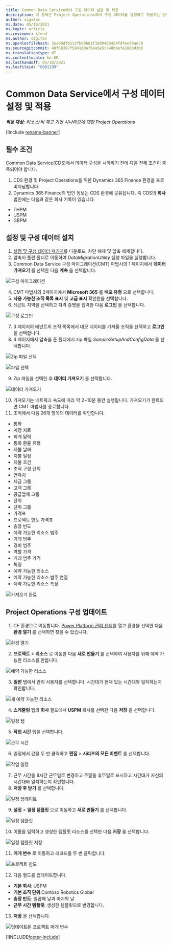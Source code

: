 ```yaml
---
title: Common Data Service에서 구성 데이터 설정 및 적용
description: 이 항목은 Project Operations에서 구성 데이터를 설정하고 적용하는 방법에 대한 정보를 제공합니다.
author: sigitac
ms.date: 05/10/2021
ms.topic: article
ms.reviewer: kfend
ms.author: sigitac
ms.openlocfilehash: 2ea00df6112fb69b61f1889463424fdfee79aec9
ms.sourcegitcommit: 40f68387f594180af64a5e5c748b6efa188bd300
ms.translationtype: HT
ms.contentlocale: ko-KR
ms.lasthandoff: 05/10/2021
ms.locfileid: "6001299"
---
```

# <a name="set-up-and-apply-configuration-data-in-the-common-data-service"></a>Common Data Service에서 구성 데이터 설정 및 적용 

_**적용 대상:** 리소스/비 재고 기반 시나리오에 대한 Project Operations_

[!include [rename-banner](~/includes/cc-data-platform-banner.md)]

## <a name="prerequisites"></a>필수 조건

Common Data Service(CDS)에서 데이터 구성을 시작하기 전에 다음 전제 조건이 충족되어야 합니다.

1.  CDS 환경 및 Project Operations을 위한 Dynamics 365 Finance 환경을 프로비저닝합니다.
2.  Dynamics 365 Finance의 법인 정보는 CDS 환경에 공유됩니다. 즉 CDS의 **회사** 법인에는 다음과 같은 회사 기록이 있습니다.
  - THPM
  - USPM
  - GBPM

## <a name="install-setup-and-configuration-data"></a>설정 및 구성 데이터 설치

1. [설정 및 구성 데이터 패키지](https://download.microsoft.com/download/e/2/d/e2da6c98-d5dd-450c-aabe-fd6bf2ba374b/ProjOpsSampleSetupData-%20Integrated%20Latest.zip)를 다운로드, 차단 해제 및 압축 해제합니다.
2. 압축이 풀린 폴더로 이동하여 *DataMigrationUtility* 실행 파일을 실행합니다.
3. Common Data Service 구성 마이그레이션(CMT) 마법사의 1 페이지에서 **데이터 가져오기** 를 선택한 다음 **계속** 을 선택합니다.

![구성 마이그레이션](./media/1ConfigurationMigration.png)

4. CMT 마법사의 2페이지에서 **Microsoft 365** 를 **배포 유형** 으로 선택합니다.
5. **사용 가능한 조직 목록 표시** 및 **고급 표시** 확인란을 선택합니다.
6. 테넌트 지역을 선택하고 자격 증명을 입력한 다음 **로그인** 을 선택합니다.

![구성 로그인](./media/2ConfigurationSignin.png)

7. 3 페이지의 테넌트의 조직 목록에서 데모 데이터를 가져올 조직을 선택하고 **로그인** 을 선택합니다.
8. 4 페이지에서 압축을 푼 폴더에서 zip 파일 *SampleSetupAndConfigData* 를 선택합니다.

![Zip 파일 선택](./media/3ZipFile.png)

![파일 선택](./media/4SelectAFile.png)

9. Zip 파일을 선택한 후 **데이터 가져오기** 를 선택합니다.

![데이터 가져오기](./media/5ImportData.png)

10. 가져오기는 네트워크 속도에 따라 약 2~10분 동안 실행됩니다. 가져오기가 완료되면 CMT 마법사를 종료합니다. 
11. 조직에서 다음 26개 항목의 데이터를 확인합니다.

  - 통화
  - 계정 차트
  - 회계 달력
  - 통화 환율 유형
  - 지불 날짜
  - 지불 일정
  - 지불 조건
  - 조직 구성 단위
  - 연락처
  - 세금 그룹
  - 고객 그룹
  - 공급업체 그룹
  - 단위
  - 단위 그룹
  - 가격표
  - 프로젝트 한도 가격표
  - 송장 빈도
  - 예약 가능한 리소스 범주
  - 거래 범주
  - 경비 범주
  - 역할 가격
  - 거래 범주 가격
  - 특징
  - 예약 가능한 리소스
  - 예약 가능한 리소스 범주 연결
  - 예약 가능한 리소스 특징

![가져오기 완료](./media/6CompleteImport.png)

## <a name="update-project-operations-configurations"></a>Project Operations 구성 업데이트

1. CE 환경으로 이동합니다. [Power Platform 관리 센터](https://admin.powerplatform.microsoft.com/environments)를 열고 환경을 선택한 다음 **환경 열기** 를 선택하면 찾을 수 있습니다. 

![환경 열기](./media/7OpenEnvironment.png)

2. **프로젝트** > **리소스** 로 이동한 다음 **새로 만들기** 를 선택하여 사용자를 위해 예약 가능한 리소스를 만듭니다.

![예약 가능한 리소스](./media/8BookableResources.png)

3. **일반** 탭에서 관리 사용자를 선택합니다. 시간대가 현재 있는 시간대와 일치하는지 확인합니다. 

![새 예약 가능한 리소스](./media/9NewBookableResource.png)

4. **스케줄링** 탭의 **회사** 필드에서 **USPM** 회사를 선택한 다음 **저장** 을 선택합니다. 

![일정 탭](./media/10SchedulingTab.png)

5. **작업 시간** 탭을 선택합니다.  

![근무 시간](./media/11WorkHours.png)

6. 일정에서 값을 두 번 클릭하고 **편집** > **시리즈의 모든 이벤트** 를 선택합니다. 

![작업 일정](./media/12WorkCalendar.png)

7. 근무 시간을 8시간 근무일로 변경하고 주말을 휴무일로 표시하고 시간대가 자신의 시간대와 일치하는지 확인합니다. 
8. **저장 후 닫기** 를 선택합니다.

![일정 업데이트](./media/13UpdateCalendar.png)

9. **설정** > **일정 템플릿** 으로 이동하고 **새로 만들기** 를 선택합니다.
 
 ![일정 템플릿](./media/14CalendarTemplates.png)
 
 10. 이름을 입력하고 생성한 템플릿 리소스를 선택한 다음 **저장** 을 선택합니다. 
 
 ![일정 템플릿 저장](./media/15SaveCalendarTemplate.png)
 
 11. **매개 변수** 로 이동하고 레코드를 두 번 클릭합니다. 
 
 ![프로젝트 한도](./media/16ProjectParameters.png)
 
12. 다음 필드를 업데이트합니다.

 - **기본 회사**: USPM
 - **기본 조직 단위**:Contoso Robotics Global
 - **송장 빈도**: 일곱째 날과 마지막 날
 - **근무 시간 템플릿**: 생성한 템플릿으로 변경합니다.

13. **저장** 을 선택합니다. 

![업데이트된 프로젝트 매개 변수](./media/17UpdatedProjectParameters.png)


[!INCLUDE[footer-include](../includes/footer-banner.md)]
